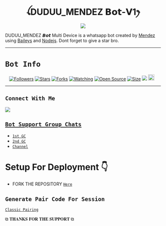  

<h1 align="center">ꪶDUDUU_MENDEZ 𝗕𝗼𝘁-𝗩1ꫂ<br></h1>
<p align="center">
<img src="https://telegra.ph/file/abf6c41b862aee9d0ddec.jpg" />
</p>

<p align="center">

DUDUU_MENDEZ 𝘽𝙤𝙩 Multi Device is a whatsapp bot created by <a href="https://github.com/duduumendez2" target="_blank">Mendez</a> using <a href="https://github.com/adiwajshing/Baileys" target="_blank">Baileys</a> and <a href="https://github.com/nodejs" target="_blank">Nodejs</a>. Dont forget to give a star bro.
</p>



------

# ```Bot Info```
<p align="center">
<a href="https://github.com/duduumendez2/followers"><img title="Followers" src="https://img.shields.io/github/followers/duduumendez2?color=red&style=flat-square"></a>
<a href="https://github.com/duduumendez2/DUDUU_MENDEZ-V1-BUG/stargazers/"><img title="Stars" src="https://img.shields.io/github/stars/duduumendez2/DUDUU_MENDEZ-V1-BUG?color=blue&style=flat-square"></a>
<a href="https://github.com/duduumendez2/DUDUU_MENDEZ-V1-BUG/network/members"><img title="Forks" src="https://img.shields.io/github/forks/duduumendez2/DUDUU_MENDEZ-V1-BUG?color=red&style=flat-square"></a>
<a href="https://github.com/duduumendez2/DUDUU_MENDEZ-V1-BUG/watchers"><img title="Watching" src="https://img.shields.io/github/watchers/duduumendez2/DUDUU_MENDEZ-V1-BUG?label=Watchers&color=blue&style=flat-square"></a>
<a href="https://github.com/duduumendez2/DUDUU_MENDEZ-V1-BUG"><img title="Open Source" src="https://img.shields.io/badge/Author-Mendez%20Bot%20Inc.-red?v=103"></a>
<a href="https://github.com/duduumendez2/DUDUU_MENDEZ-V1-BUG"><img title="Size" src="https://img.shields.io/github/repo-size/duduumendez2/DUDUU_MENDEZ-V1-BUG?style=flat-square&color=green"></a>
<a href="https://hits.seeyoufarm.com"><img src="https://hits.seeyoufarm.com/api/count/incr/badge.svg?url=https%3A%2F%2Fgithub.com%2duduumendez2%2FDUDUU_MENDEZ-V1-BUG&count_bg=%2379C83D&title_bg=%23555555&icon=probot.svg&icon_color=%2300FF6D&title=hits&edge_flat=false"/></a>
<a href="https://github.com/duduumendez2/DUDUU_MENDEZ-V1-BUG/graphs/commit-activity"><img height="20" src="https://img.shields.io/badge/Maintained%3F-yes-green.svg"></a>&nbsp;&nbsp;
</p>
<p align='center'>
    </p>

-------

## ```Connect With Me```
<p align="center">

<a href="https://chat.whatsapp.com/EPSGKau0IVi7J5lyOJO7Jk"><img src="https://img.shields.io/badge/WhatsApp ?style=for-the-badge&logo=whatsapp&logoColor=white&link=httpshttps://chat.whatsapp.com/EPwSGKau0IVi7J5lyOJO7Jk" /><br>


## ```Bot Support Group Chats```

- [`1st GC`](https://chat.whatsapp.com/LlCjedKuIJZD0sHYsKoTqr)
- [`2nd GC`](https://chat.whatsapp.com/LlCjedKuIJZD0sHYsKoTqr)
- [`Channel`](https://whatsapp.com/channel/0029VacgCaPKmCPGmTmrnT)



# Setup For Deployment 👇

- FORK THE REPOSITORY [`Here`](https://github.com/Samue-l1/Classic-v3-BUG/fork)

## `Generate Pair Code For Session`

[`Classic Pairing`](https://replit.com/@nicksoniaudax5/Classic-Pairing-2?s=app)





 ⧉ 𝐓𝐇𝐀𝐍𝐊𝐒 𝐅𝐎𝐑 𝐓𝐇𝐄 𝐒𝐔𝐏𝐏𝐎𝐑𝐓 ⧉
